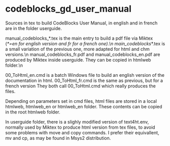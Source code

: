 # codeblocks_gd_user_manual

Sources in tex to build CodeBlocks User Manual, in english and in french are in the folder userguide.

manual_codeblocks_\*.tex is the main entry to build a pdf file via Miktex (_\*=en for english version and fr for a french one).\n
main_codeblocks_\*.tex is a small variation of the previous one, more adapted for html and chm versions.\n
manual_codeblocks_fr.pdf and manual_codeblocks_en.pdf are produced by Miktex inside userguide. They can be copied in htmlweb folder.\n

  00_ToHtml_en.cmd is a batch Windows file to build an english version of the documentation in html.
  00_ToHtml_fr.cmd is the same as previous, but for a french version
  They both call 00_ToHtml.cmd which really produces the files.

Depending on parameters set in cmd files, html files are stored in a local htmlweb, htmlweb_en or htmlweb_en folder.
These contents can be copied in the root htmlweb folder.

In userguide folder, there is a slighly modified version of text4ht.env, normally used by Miktex to produce html version from tex files, to avoid 
some problems with move and copy commands. I prefer their equivallent, mv and cp, as may be found in Msys2 distribution.
